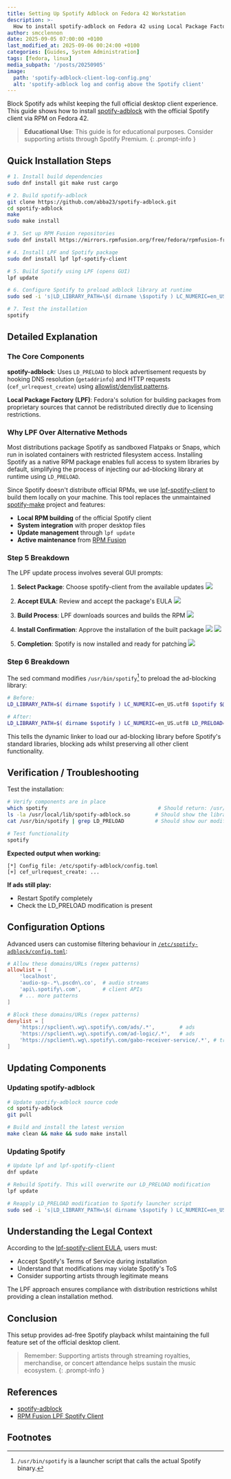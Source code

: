 ```yaml
---
title: Setting Up Spotify Adblock on Fedora 42 Workstation
description: >-
  How to install spotify-adblock on Fedora 42 using Local Package Factory (LPF) for an ad-free Spotify experience.
author: smcclennon
date: 2025-09-05 07:00:00 +0100
last_modified_at: 2025-09-06 00:24:00 +0100
categories: [Guides, System Administration]
tags: [fedora, linux]
media_subpath: '/posts/20250905'
image:
  path: 'spotify-adblock-client-log-config.png'
  alt: 'spotify-adblock log and config above the Spotify client'
---
```


Block Spotify ads whilst keeping the full official desktop client experience. This guide shows how to install [spotify-adblock][spotify-adblock] with the official Spotify client via RPM on Fedora 42.

> **Educational Use**: This guide is for educational purposes. Consider supporting artists through Spotify Premium.
{: .prompt-info }

## Quick Installation Steps

```bash
# 1. Install build dependencies
sudo dnf install git make rust cargo

# 2. Build spotify-adblock
git clone https://github.com/abba23/spotify-adblock.git
cd spotify-adblock
make
sudo make install

# 3. Set up RPM Fusion repositories
sudo dnf install https://mirrors.rpmfusion.org/free/fedora/rpmfusion-free-release-$(rpm -E %fedora).noarch.rpm https://mirrors.rpmfusion.org/nonfree/fedora/rpmfusion-nonfree-release-$(rpm -E %fedora).noarch.rpm

# 4. Install LPF and Spotify package
sudo dnf install lpf lpf-spotify-client

# 5. Build Spotify using LPF (opens GUI)
lpf update

# 6. Configure Spotify to preload adblock library at runtime
sudo sed -i 's|LD_LIBRARY_PATH=\$( dirname \$spotify ) LC_NUMERIC=en_US.utf8 \$spotify \$@|LD_LIBRARY_PATH=$( dirname $spotify ) LC_NUMERIC=en_US.utf8 LD_PRELOAD=/usr/local/lib/spotify-adblock.so $spotify $@|' /usr/bin/spotify

# 7. Test the installation
spotify
```

## Detailed Explanation

### The Core Components

**spotify-adblock**: Uses `LD_PRELOAD` to block advertisement requests by hooking DNS resolution (`getaddrinfo`) and HTTP requests (`cef_urlrequest_create`) using [allowlist/denylist patterns][spotify-adblock-config].

**Local Package Factory (LPF)**: Fedora's solution for building packages from proprietary sources that cannot be redistributed directly due to licensing restrictions.

### Why LPF Over Alternative Methods

Most distributions package Spotify as sandboxed Flatpaks or Snaps, which run in isolated containers with restricted filesystem access. Installing Spotify as a native RPM package enables full access to system libraries by default, simplifying the process of injecting our ad-blocking library at runtime using `LD_PRELOAD`.

Since Spotify doesn't distribute official RPMs, we use [lpf-spotify-client][lpf-spotify-client] to build them locally on your machine. This tool replaces the unmaintained [spotify-make][spotify-make] project and features:

- **Local RPM building** of the official Spotify client
- **System integration** with proper desktop files  
- **Update management** through `lpf update`
- **Active maintenance** from [RPM Fusion][rpm-fusion]

### Step 5 Breakdown

The LPF update process involves several GUI prompts:

1. **Select Package**: Choose spotify-client from the available updates
   ![](lpf-update-spotify-client-prompt.png)

2. **Accept EULA**: Review and accept the package's EULA
   ![](lpf-update-spotify-client-eula.png)

3. **Build Process**: LPF downloads sources and builds the RPM
   ![](lpf-update-spotify-client-build.png)

4. **Install Confirmation**: Approve the installation of the built package
   ![](lpf-update-spotify-client-install-prompt.png)
   ![](lpf-update-spotify-client-install.png)

5. **Completion**: Spotify is now installed and ready for patching
   ![](lpf-update-completed.png)

### Step 6 Breakdown

The sed command modifies `/usr/bin/spotify`[^spotify-bin] to preload the ad-blocking library:

```bash
# Before:
LD_LIBRARY_PATH=$( dirname $spotify ) LC_NUMERIC=en_US.utf8 $spotify $@

# After:
LD_LIBRARY_PATH=$( dirname $spotify ) LC_NUMERIC=en_US.utf8 LD_PRELOAD=/usr/local/lib/spotify-adblock.so $spotify $@
```

This tells the dynamic linker to load our ad-blocking library before Spotify's standard libraries, blocking ads whilst preserving all other client functionality.

## Verification / Troubleshooting

Test the installation:

```bash
# Verify components are in place
which spotify                                    # Should return: /usr/bin/spotify
ls -la /usr/local/lib/spotify-adblock.so        # Should show the library file
cat /usr/bin/spotify | grep LD_PRELOAD          # Should show our modification

# Test functionality
spotify
```

**Expected output when working:**
```
[*] Config file: /etc/spotify-adblock/config.toml
[+] cef_urlrequest_create: ...
```

**If ads still play:**
- Restart Spotify completely
- Check the LD_PRELOAD modification is present

## Configuration Options

Advanced users can customise filtering behaviour in [`/etc/spotify-adblock/config.toml`][spotify-adblock-config]:

```toml
# Allow these domains/URLs (regex patterns)
allowlist = [
    'localhost',
    'audio-sp-.*\.pscdn\.co',  # audio streams
    'api\.spotify\.com',       # client APIs
    # ... more patterns
]

# Block these domains/URLs (regex patterns)  
denylist = [
    'https://spclient\.wg\.spotify\.com/ads/.*',        # ads
    'https://spclient\.wg\.spotify\.com/ad-logic/.*',   # ads
    'https://spclient\.wg\.spotify\.com/gabo-receiver-service/.*', # tracking
]
```

## Updating Components

### Updating spotify-adblock

```bash
# Update spotify-adblock source code
cd spotify-adblock
git pull

# Build and install the latest version
make clean && make && sudo make install
```

### Updating Spotify

```bash
# Update lpf and lpf-spotify-client
dnf update

# Rebuild Spotify. This will overwrite our LD_PRELOAD modification
lpf update

# Reapply LD_PRELOAD modification to Spotify launcher script
sudo sed -i 's|LD_LIBRARY_PATH=\$( dirname \$spotify ) LC_NUMERIC=en_US.utf8 \$spotify \$@|LD_LIBRARY_PATH=$( dirname $spotify ) LC_NUMERIC=en_US.utf8 LD_PRELOAD=/usr/local/lib/spotify-adblock.so $spotify $@|' /usr/bin/spotify
```

## Understanding the Legal Context

According to the [lpf-spotify-client EULA][lpf-eula], users must:
- Accept Spotify's Terms of Service during installation
- Understand that modifications may violate Spotify's ToS
- Consider supporting artists through legitimate means

The LPF approach ensures compliance with distribution restrictions whilst providing a clean installation method.

## Conclusion

This setup provides ad-free Spotify playback whilst maintaining the full feature set of the official desktop client.

> Remember: Supporting artists through streaming royalties, merchandise, or concert attendance helps sustain the music ecosystem.
{: .prompt-info }

## References

- [spotify-adblock][spotify-adblock]
- [RPM Fusion LPF Spotify Client][lpf-spotify-client]

## Footnotes

[^lpf-automated-updates]: Manual spotify-client rebuild is required via `lpf update` to apply updates.
[^spotify-bin]: `/usr/bin/spotify` is a launcher script that calls the actual Spotify binary.

[spotify-adblock]: https://github.com/abba23/spotify-adblock
[spotify-adblock-config]: https://github.com/abba23/spotify-adblock/blob/master/config.toml
[spotify-make]: https://github.com/leamas/spotify-make
[lpf-spotify-client]: https://github.com/rpmfusion/lpf-spotify-client
[lpf-eula]: https://github.com/rpmfusion/lpf-spotify-client/blob/master/eula.txt
[rpm-fusion]: https://rpmfusion.org/
